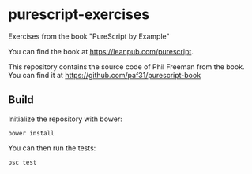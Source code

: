 # purescript-exercises
Exercises from the book "PureScript by Example"

You can find the book at https://leanpub.com/purescript.

This repository contains the source code of Phil Freeman from the book.
You can find it at https://github.com/paf31/purescript-book

## Build

Initialize the repository with bower:

    bower install

You can then run the tests:

    psc test
